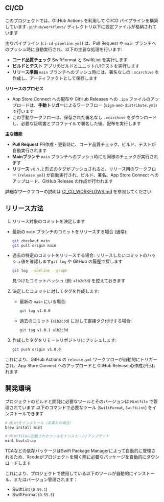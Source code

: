 ## CI/CD

このプロジェクトでは、GitHub Actions を利用して CI/CD パイプラインを構築しています`.github/workflows/` ディレクトリ以下に設定ファイルが格納されています

主なパイプライン (`ci-cd-pipeline.yml`) は、Pull Request や `main` ブランチへのプッシュ時に自動実行され、以下の主要な処理を行います:
- **コード品質チェック** SwiftFormat と SwiftLint を実行します
- **ビルドとテスト** アプリのビルドとユニット/UIテストを実行します
- **リリース準備** `main` ブランチへのプッシュ時には、署名なしの `.xcarchive` を作成し、アーティファクトとして保存します

**リリースのプロセス**
- App Store Connect への配布や GitHub Releases への `.ipa` ファイルのアップロードは、**手動トリガー**によるワークフロー (`sign-and-distribute.yml`) で行います
- この手動ワークフローは、保存された署名なし `.xcarchive` をダウンロードし、必要な証明書とプロファイルで署名した後、配布を実行します

**主な機能**
- **Pull Request** PR作成・更新時に、コード品質チェック、ビルド、テストが自動実行されます
- **Mainブランチ** `main` ブランチへのプッシュ時にも同様のチェックが実行されます
- **リリース** `vX.Y.Z` 形式のタグがプッシュされると、リリース用のワークフロー (`release.yml`) が自動実行され、ビルド、署名、App Store Connect へのアップロード、GitHub Release の作成が行われます

詳細なワークフローの説明は [CI_CD_WORKFLOWS.md](./.github/CI_CD_WORKFLOWS.md) を参照してください

## リリース方法

1.  リリース対象のコミットを決定します
   - 最新の `main` ブランチのコミットをリリースする場合 (通常):
     ```bash
     git checkout main
     git pull origin main
     ```
   - 過去の特定のコミットをリリースする場合:
     リリースしたいコミットのハッシュ値を確認します`git log` や GitHub の履歴で探します
     ```bash
     git log --oneline --graph
     ```
     見つけたコミットハッシュ (例: `a1b2c3d`) を控えておきます

2. 決定したコミットに対してタグを作成します:
   - 最新の `main` にいる場合:
     ```bash
     git tag v1.0.0
     ```
   - 過去のコミット (`a1b2c3d`) に対して直接タグ付けする場合:
     ```bash
     git tag v1.0.1 a1b2c3d
     ```

3. 作成したタグをリモートリポジトリにプッシュします:
     ```bash
     git push origin v1.0.0
     ```
これにより、GitHub Actions の `release.yml` ワークフローが自動的にトリガーされ、App Store Connect へのアップロードと GitHub Release の作成が行われます

## 開発環境

プロジェクトのビルドと開発に必要なツールとそのバージョンは `Mintfile` で管理されています
以下のコマンドで必要なツール (`SwiftFormat`, `SwiftLint`) をインストールできます

```bash
# Mintをインストール（未導入の場合）
brew install mint

# Mintfileに記載されたツールをインストール/アップデート
mint bootstrap
```

TCAなどの依存パッケージはSwift Package Managerによって自動的に管理されるため、Xcodeがプロジェクトを開く際に必要なパッケージを自動的にダウンロードします

これにより、プロジェクトで使用している以下のツールが自動的にインストール、またはバージョン管理されます：
- SwiftLint (`0.59.1`)
- SwiftFormat (`0.55.5`)
